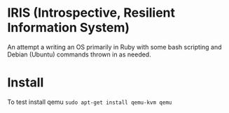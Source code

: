 # IRIS (Introspective, Resilient Information System)

An attempt a writing an OS primarily in Ruby with some bash scripting and Debian (Ubuntu) commands thrown in as needed.

# Install
To test install qemu
`sudo apt-get install qemu-kvm qemu`
